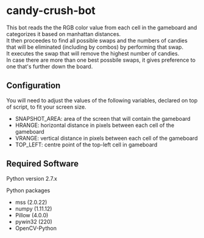 # candy-crush-bot

This bot reads the the RGB color value from each cell in the gameboard and categorizes it based on manhattan distances.  
It then proceedes to find all possible swaps and the numbers of candies that will be eliminated (including by combos) by performing that swap.  
It executes the swap that will remove the highest number of candies.  
In case there are more than one best possbile swaps, it gives preference to one that's further down the board.  

## Configuration

You will need to adjust the values of the following variables, declared on top of script, to fit your screen size.  

* SNAPSHOT_AREA: area of the screen that will contain the gameboard
* HRANGE: horizontal distance in pixels between each cell of the gameboard
* VRANGE: vertical distance in pixels between each cell of the gameboard
* TOP_LEFT: centre point of the top-left cell in gameboard

## Required Software

Python version 2.7.x  

Python packages  
* mss (2.0.22)
* numpy (1.11.12)
* Pillow (4.0.0)
* pywin32 (220)
* OpenCV-Python
